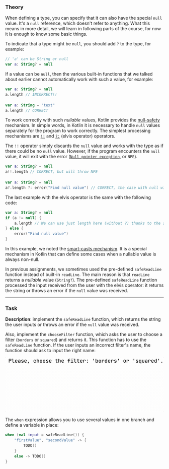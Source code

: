 ### Theory

When defining a type, you can specify that it can also have the special `null` value. 
It's a `null` reference, which doesn't refer to anything.
What this means in more detail, we will learn in following parts of the course, 
for now it is enough to know some basic things.

To indicate that a type might be `null`, you should add `?` to the type, for example:
```kotlin
// 'a' can be String or null
var a: String? = null
```

If a value can be `null`, then the various built-in functions that we talked about earlier 
cannot automatically work with such a value, for example:
```kotlin
var a: String? = null
a.length // INCORRECT!!

var a: String = "text"
a.length // CORRECT
```

To work correctly with such _nullable_ values, Kotlin provides the [null-safety](https://kotlinlang.org/docs/null-safety.html) mechanism.
In simple words, in Kotlin it is necessary to handle `null` values separately for the program to work correctly.
The simplest processing mechanisms are [`!!`](https://kotlinlang.org/docs/null-safety.html#the-operator) and [`?:`](https://kotlinlang.org/docs/null-safety.html#elvis-operator) (elvis operator) operators.

The `!!` operator simply discards the `null` value and works with the type as if there 
could be no `null` value. However, if the program encounters the `null` value, 
it will exit with the error ([`Null pointer exception`](https://kotlinlang.org/docs/null-safety.html#nullable-types-and-non-null-types), or `NPE`).
```kotlin
var a: String? = null
a!!.length // CORRECT, but will throw NPE

var a: String? = null
a?.length ?: error("Find null value") // CORRECT, the case with null will be handled separately
```

The last example with the elvis operator is the same with the following code:
```kotlin
var a: String? = null
if (a != null) {
    a.length // We can use just length here (without ?) thanks to the smart-casts mechanism
} else {
    error("Find null value")
}
```

In this example, we noted the [smart-casts mechanism](https://kotlinlang.org/docs/typecasts.html#smart-casts).
It is a special mechanism in Kotlin that can define some cases when a nullable value is always non-null.

In previous assignments, we sometimes used the pre-defined `safeReadLine` function instead of built-in `readLine`. 
The main reason is that `readLine` returns a _nullable_ value (`String?`). 
The pre-defined `safeReadLine` function processed the input received from the user with the elvis operator:
it returns the string or throws an error if the `null` value was received.
___

### Task

**Description**: implement the `safeReadLine` function, which returns the string the user inputs or throws an error 
if the `null` value was received.

Also, implement the `chooseFilter` function, which asks the user to choose a filter (`borders` or `squared`) and returns it.
This function has to use the `safeReadLine` function. 
If the user inputs an incorrect filter's name, the function should ask to input the right name:

![`chooseFilter` function work](../../../utils/src/main/resources/images/part1/AlmostDone/choose_filter.gif "`chooseFilter` function work")


<div class="hint">

The <code>when</code> expression allows you to use several values in one branch and define a variable in place:

```kotlin
when (val input = safeReadLine()) {
    "firstValue", "secondValue" -> {
        TODO()
    }
    else -> TODO()
}
```
</div>
